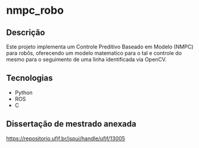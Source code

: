 # nmpc_robo

## Descrição
Este projeto implementa um Controle Preditivo Baseado em Modelo (NMPC) para robôs, oferecendo um modelo matematico para o tal e controle do mesmo para o seguimento de uma linha
identificada via OpenCV.

## Tecnologias
- Python
- ROS
- C

## Dissertação de mestrado anexada
https://repositorio.ufjf.br/jspui/handle/ufjf/13005
